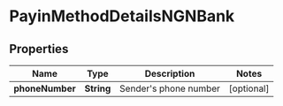 

# PayinMethodDetailsNGNBank

## Properties

Name | Type | Description | Notes
------------ | ------------- | ------------- | -------------
**phoneNumber** | **String** | Sender&#39;s phone number |  [optional]



